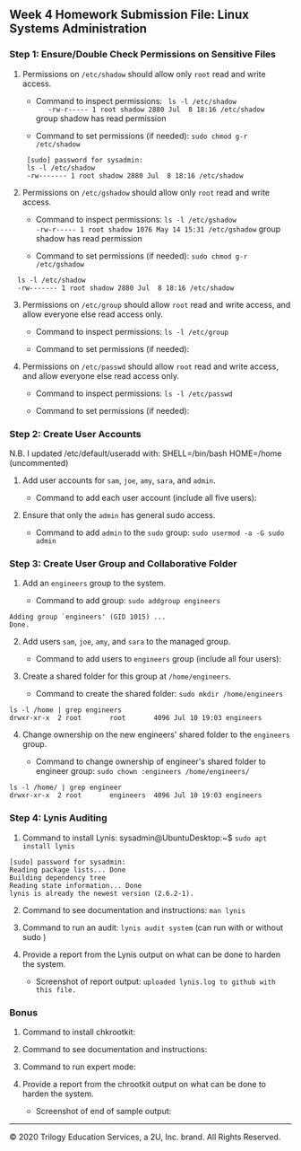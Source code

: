 ## Week 4 Homework Submission File: Linux Systems Administration

### Step 1: Ensure/Double Check Permissions on Sensitive Files

1. Permissions on `/etc/shadow` should allow only `root` read and write access.

    - Command to inspect permissions:  ` ls -l /etc/shadow`      
 `    -rw-r----- 1 root shadow 2880 Jul  8 18:16 /etc/shadow `    
    group shadow has read permission

    - Command to set permissions (if needed):  ` sudo chmod g-r /etc/shadow `  
   ```
    [sudo] password for sysadmin:  
    ls -l /etc/shadow  
    -rw------- 1 root shadow 2880 Jul  8 18:16 /etc/shadow
    ```
    
2. Permissions on `/etc/gshadow` should allow only `root` read and write access.

    - Command to inspect permissions: ` ls -l /etc/gshadow `    
    ` -rw-r----- 1 root shadow 1076 May 14 15:31 /etc/gshadow `
group shadow has read permission

    - Command to set permissions (if needed): ` sudo chmod g-r /etc/gshadow `      
  ```
    ls -l /etc/shadow
    -rw------- 1 root shadow 2880 Jul  8 18:16 /etc/shadow
  ```

3. Permissions on `/etc/group` should allow `root` read and write access, and allow everyone else read access only.

    - Command to inspect permissions: `ls -l /etc/group`  

    - Command to set permissions (if needed):

4. Permissions on `/etc/passwd` should allow `root` read and write access, and allow everyone else read access only.

    - Command to inspect permissions: `ls -l /etc/passwd`  

    - Command to set permissions (if needed):

### Step 2: Create User Accounts
N.B. I updated /etc/default/useradd with:
SHELL=/bin/bash
HOME=/home  (uncommented)  

1. Add user accounts for `sam`, `joe`, `amy`, `sara`, and `admin`.

    - Command to add each user account (include all five users):

2. Ensure that only the `admin` has general sudo access.

    - Command to add `admin` to the `sudo` group: ` sudo usermod -a -G sudo admin `  

### Step 3: Create User Group and Collaborative Folder

1. Add an `engineers` group to the system.

    - Command to add group: `sudo addgroup engineers`
```
Adding group `engineers' (GID 1015) ...
Done.
```

2. Add users `sam`, `joe`, `amy`, and `sara` to the managed group.

    - Command to add users to `engineers` group (include all four users):   

3. Create a shared folder for this group at `/home/engineers`.

    - Command to create the shared folder:  `sudo mkdir /home/engineers`  
 ```
 ls -l /home | grep engineers  
 drwxr-xr-x  2 root       root       4096 Jul 10 19:03 engineers
```

4. Change ownership on the new engineers' shared folder to the `engineers` group.

    - Command to change ownership of engineer's shared folder to engineer group:  `sudo chown :engineers /home/engineers/`   
```
ls -l /home/ | grep engineer
drwxr-xr-x  2 root       engineers  4096 Jul 10 19:03 engineers
```

### Step 4: Lynis Auditing

1. Command to install Lynis: sysadmin@UbuntuDesktop:~$ ` sudo apt install lynis `  
```
[sudo] password for sysadmin:
Reading package lists... Done
Building dependency tree       
Reading state information... Done
lynis is already the newest version (2.6.2-1).
```

2. Command to see documentation and instructions:  `man lynis`  

3. Command to run an audit: `lynis audit system`  (can run with or without sudo )  

4. Provide a report from the Lynis output on what can be done to harden the system.

    - Screenshot of report output: `uploaded lynis.log to github with this file.`


### Bonus
1. Command to install chkrootkit:

2. Command to see documentation and instructions:

3. Command to run expert mode:

4. Provide a report from the chrootkit output on what can be done to harden the system.
    - Screenshot of end of sample output:

---
© 2020 Trilogy Education Services, a 2U, Inc. brand. All Rights Reserved.
